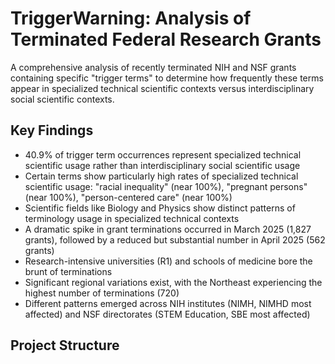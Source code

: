 # TriggerWarning: Analysis of Terminated Federal Research Grants

A comprehensive analysis of recently terminated NIH and NSF grants containing specific "trigger terms" to determine how frequently these terms appear in specialized technical scientific contexts versus interdisciplinary social scientific contexts.

## Key Findings

- 40.9% of trigger term occurrences represent specialized technical scientific usage rather than interdisciplinary social scientific usage
- Certain terms show particularly high rates of specialized technical scientific usage: "racial inequality" (near 100%), "pregnant persons" (near 100%), "person-centered care" (near 100%)
- Scientific fields like Biology and Physics show distinct patterns of terminology usage in specialized technical contexts
- A dramatic spike in grant terminations occurred in March 2025 (1,827 grants), followed by a reduced but substantial number in April 2025 (562 grants)
- Research-intensive universities (R1) and schools of medicine bore the brunt of terminations
- Significant regional variations exist, with the Northeast experiencing the highest number of terminations (720)
- Different patterns emerged across NIH institutes (NIMH, NIMHD most affected) and NSF directorates (STEM Education, SBE most affected)

## Project Structure